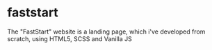 # faststart
The "FastStart" website is a landing page, which i've developed from scratch, using HTML5, SCSS and Vanilla JS
